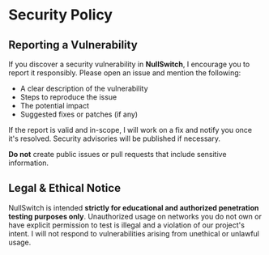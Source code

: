 # Security Policy

## Reporting a Vulnerability

If you discover a security vulnerability in **NullSwitch**, I encourage you to report it responsibly.
Please open an issue and mention the following:

- A clear description of the vulnerability
- Steps to reproduce the issue
- The potential impact
- Suggested fixes or patches (if any)

If the report is valid and in-scope, I will work on a fix and notify you once it's resolved. Security advisories will be published if necessary.

**Do not** create public issues or pull requests that include sensitive information.

## Legal & Ethical Notice

NullSwitch is intended **strictly for educational and authorized penetration testing purposes only**. Unauthorized usage on networks you do not own or have explicit permission to test is illegal and a violation of our project's intent.
I will not respond to vulnerabilities arising from unethical or unlawful usage.

